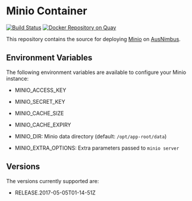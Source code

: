 # Minio Container

[![Build Status](https://travis-ci.org/ausnimbus/minio-component.svg?branch=master)](https://travis-ci.org/ausnimbus/minio-component)
[![Docker Repository on Quay](https://quay.io/repository/ausnimbus/minio-component/status "Docker Repository on Quay")](https://quay.io/repository/ausnimbus/minio-component)

This repository contains the source for deploying [Minio](https://www.ausnimbus.com.au/apps/minio/)
on [AusNimbus](https://www.ausnimbus.com.au/).

## Environment Variables

The following environment variables are available to configure your Minio instance:

- MINIO_ACCESS_KEY
- MINIO_SECRET_KEY
- MINIO_CACHE_SIZE
- MINIO_CACHE_EXPIRY

- MINIO_DIR: Minio data directory (default: `/opt/app-root/data`)
- MINIO_EXTRA_OPTIONS: Extra parameters passed to `minio server`

## Versions

The versions currently supported are:

- RELEASE.2017-05-05T01-14-51Z
